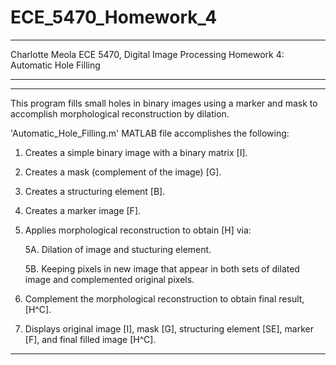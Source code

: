 # ECE_5470_Homework_4


********************************************************************
Charlotte Meola
ECE 5470, Digital Image Processing
Homework 4: Automatic Hole Filling
********************************************************************



********************************************************************
This program fills small holes in binary images using a marker and mask
to accomplish morphological reconstruction by dilation.

'Automatic_Hole_Filling.m' MATLAB file accomplishes the following: 

  1. Creates a simple binary image with a binary matrix [I].
  2. Creates a mask (complement of the image) [G].
  3. Creates a structuring element [B].
  4. Creates a marker image [F].
  5. Applies morphological reconstruction to obtain [H] via:
  
      5A. Dilation of image and stucturing element.
      
      5B. Keeping pixels in new image that appear in both sets of
          dilated image and complemented original pixels.
          
  6. Complement the morphological reconstruction to obtain final result,[H^C].
  7. Displays original image [I], mask [G], structuring element [SE], 
          marker [F], and final filled image [H^C].

********************************************************************

